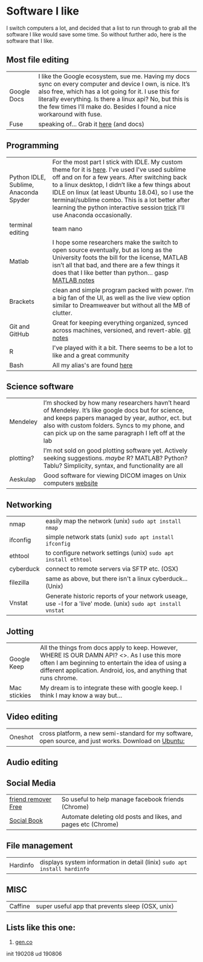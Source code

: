 Software I like
=======


I switch computers a lot, and decided that a list to run through to grab all the software I like would save some time. So without further ado, here is the software that I like. 



Most file editing 
---------
|||
|-|-|
| Google Docs | I like the Google ecosystem, sue me. Having my docs sync on every computer and device I own, is nice. It’s also free, which has a lot going for it. I use this for literally everything. Is there a linux api? No, but this is the few times I’ll make do. Besides I found a nice workaround with fuse. |
| Fuse        |    speaking of...  Grab it [here](https://github.com/astrada/google-drive-ocamlfuse) (and docs) |


Programming
---------

|||
|-|-|
|Python IDLE, Sublime, Anaconda Spyder|For the most part I stick with IDLE. My custom theme for it is [here](https://github.com/kwcooper/sysConfig/tree/master/idle3_profile). I’ve used I've used sublime off and on for a few years. After switching back to a linux desktop, I didn’t like a few things about IDLE on linux (at least Ubuntu 18.04), so I use the terminal/sublime combo. This is a lot better after learning the python interactive session [trick](python.md) I’ll use Anaconda occasionally. |
|terminal editing| team nano | 
|Matlab|I hope some researchers make the switch to open source eventually, but as long as the University foots the bill for the license, MATLAB isn’t all that bad, and there are a few things it does that I like better than python… gasp [MATLAB notes](matlab.md) |
|Brackets | clean and simple program packed with power. I’m a big fan of the UI, as well as the live view option similar to Dreamweaver but without all the MB of clutter. |
|Git and GitHub | Great for keeping everything organized, synced across machines, versioned, and revert-able. [git notes](git.md) |
|R| I've played with it a bit. There seems to be a lot to like and a great community |
|Bash| All my alias's are found [here](https://github.com/kwcooper/sysConfig)|


Science software
---------

|||
|-|-|
| Mendeley | I’m shocked by how many researchers havn’t heard of Mendeley. It’s like google docs but for science, and keeps papers managed by year, author, ect. but also with custom folders. Syncs to my phone, and can pick up on the same paragraph I left off at the lab |  
| plotting? |I’m not sold on good plotting software yet. Actively seeking suggestions. _maybe_ R? MATLAB? Python? Tablu? Simplicity, syntax, and functionality are all |
| Aeskulap | Good software for viewing DICOM images on Unix computers [website](http://aeskulap.nongnu.org/features.html) |


Networking 
---------

|||
|-|-|
| nmap | easily map the network (unix) `sudo apt install nmap` |
| ifconfig | simple network stats (unix) `sudo apt install ifconfig` |
| ethtool | to configure network settings (unix) `sudo apt install ethtool` |
| cyberduck | connect to remote servers via SFTP etc. (OSX) |
| filezilla | same as above, but there isn't a linux cyberduck... (Unix) | 
| Vnstat | Generate historic reports of your network useage, use -l for a 'live' mode. (unix) `sudo apt install vnstat` | 


Jotting 
---------

|||
|-|-|
|Google Keep | All the things from docs apply to keep. However, WHERE IS OUR DAMN API? <>. As I use this more often I am beginning to entertain the idea of using a different application. Android, ios, and anything that runs chrome. |
| Mac stickies | My dream is to integrate these with google keep. I think I may know a way but… |


Video editing
---------

|||
|-|-|
| Oneshot | cross platform, a new semi-standard for my software, open source, and just works. Download on [Ubuntu:](https://www.openshot.org/ppa/) |


Audio editing
---------


Social Media 
---------
|||
|-|-|
| [friend remover Free](https://chrome.google.com/webstore/detail/friend-remover-free-delet/pjpnfokdiejfmghfaejjcfnilfgaoogd) | So useful to help manage facebook friends (Chrome) |
| [Social Book](https://chrome.google.com/webstore/detail/social-book-post-manager/ljfidlkcmdmmibngdfikhffffdmphjae)| Automate deleting old posts and likes, and pages etc (Chrome)|

File management 
---------
|||
|-|-|
| Hardinfo | displays system information in detail (linix) `sudo apt install hardinfo` |

MISC 
---------
|||
|-|-|
| Caffine | super useful app that prevents sleep (OSX, unix)


Lists like this one: 
---------
1. [gen.co](https://christian.gen.co/things#software)

init 190208
ud   190806
